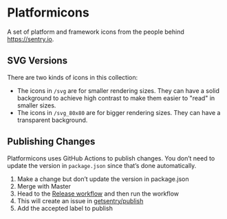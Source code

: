 # Platformicons

A set of platform and framework icons from the people behind https://sentry.io.

## SVG Versions

There are two kinds of icons in this collection:

- The icons in `/svg` are for smaller rendering sizes. They can have a solid background to achieve high contrast to make them easier to "read" in smaller sizes.
- The icons in `/svg_80x80` are for bigger rendering sizes. They can have a transparent background.

## Publishing Changes

Platformicons uses GitHub Actions to publish changes. You don’t need to update the version in `package.json` since that’s done automatically.

1. Make a change but don’t update the version in package.json
2. Merge with Master
3. Head to the [Release workflow](https://github.com/getsentry/platformicons/actions/workflows/release.yml) and then run the workflow
4. This will create an issue in [getsentry/publish](https://github.com/getsentry/publish/issues)
5. Add the accepted label to publish
